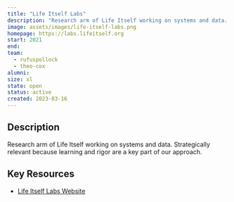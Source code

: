 ```yaml
---
title: "Life Itself Labs"
description: "Research arm of Life Itself working on systems and data. Strategically relevant because learning and rigor are a key part of our approach."
image: assets/images/life-itself-labs.png
homepage: https://labs.lifeitself.org
start: 2021
end: 
team:
  - rufuspollock
  - theo-cox
alumni:
size: xl
state: open
status: active
created: 2023-03-16
---
```


## Description

Research arm of Life Itself working on systems and data. Strategically relevant because learning and rigor are a key part of our approach.

## Key Resources

- [Life Itself Labs Website](https://labs.lifeitself.org/)
